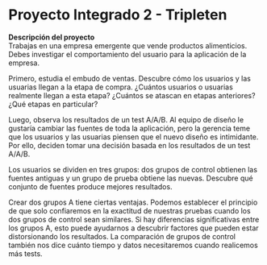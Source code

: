 # Proyecto Integrado 2 - Tripleten   



**Descripción del proyecto**  
Trabajas en una empresa emergente que vende productos alimenticios. Debes investigar el comportamiento del usuario para la aplicación de la empresa.  

Primero, estudia el embudo de ventas. Descubre cómo los usuarios y las usuarias llegan a la etapa de compra. ¿Cuántos usuarios o usuarias realmente llegan a esta etapa? ¿Cuántos se atascan en etapas anteriores? ¿Qué etapas en particular?  

Luego, observa los resultados de un test A/A/B. Al equipo de diseño le gustaría cambiar las fuentes de toda la aplicación, pero la gerencia teme que los usuarios y las usuarias piensen que el nuevo diseño es intimidante. Por ello, deciden tomar una decisión basada en los resultados de un test A/A/B.  

Los usuarios se dividen en tres grupos: dos grupos de control obtienen las fuentes antiguas y un grupo de prueba obtiene las nuevas. Descubre qué conjunto de fuentes produce mejores resultados.  

Crear dos grupos A tiene ciertas ventajas. Podemos establecer el principio de que solo confiaremos en la exactitud de nuestras pruebas cuando los dos grupos de control sean similares. Si hay diferencias significativas entre los grupos A, esto puede ayudarnos a descubrir factores que pueden estar distorsionando los resultados. La comparación de grupos de control también nos dice cuánto tiempo y datos necesitaremos cuando realicemos más tests.  

  
